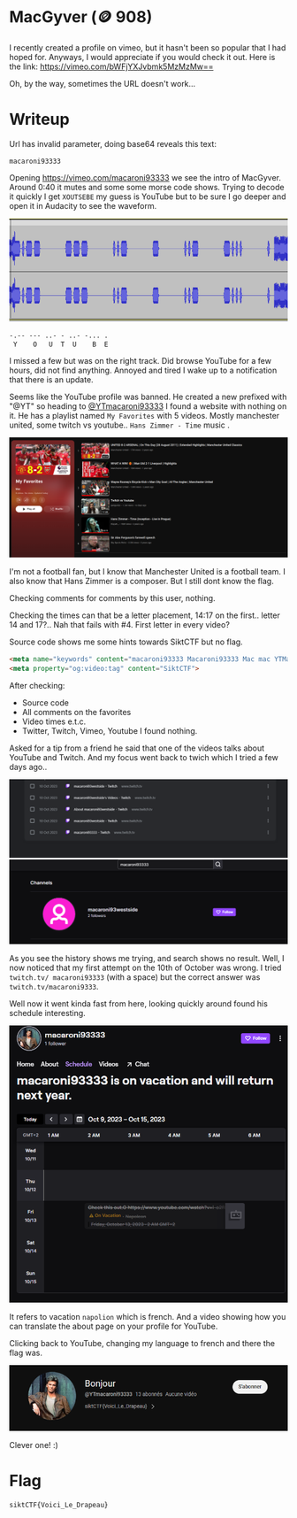 # MacGyver (🪙 908)

I recently created a profile on vimeo, but it hasn't been so popular that I had hoped for. Anyways, I would appreciate if you would check it out. Here is the link: https://vimeo.com/bWFjYXJvbmk5MzMzMw==

Oh, by the way, sometimes the URL doesn't work...

# Writeup

Url has invalid parameter, doing base64 reveals this text: 

```
macaroni93333
```

Opening https://vimeo.com/macaroni93333 we see the intro of MacGyver. Around 0:40 it mutes and some some morse code shows. Trying to decode it quickly I get `XOUTSEBE` my guess is YouTube but to be sure I go deeper and open it in Audacity to see the waveform.

![wave.png](wave.png)

```
-.-- --- ..- - ..- -... .
 Y    O   U  T  U    B  E
```

I missed a few but was on the right track. Did browse YouTube for a few hours, did not find anything. Annoyed and tired I wake up to a notification that there is an update. 

Seems like the YouTube profile was banned. He created a new prefixed with "@YT" so heading to [@YTmacaroni93333](https://www.youtube.com/@YTmacaroni93333) I found a website with nothing on it. He has a playlist named `My Favorites` with 5 videos. Mostly manchester united, some twitch vs youtube.. `Hans Zimmer - Time` music .

![youtube.png](youtube.png)

I'm not a football fan, but I know that Manchester United is a football team. I also know that Hans Zimmer is a composer. But I still dont know the flag.

Checking comments for comments by this user, nothing.

Checking the times can that be a letter placement, 14:17 on the first.. letter 14 and 17?.. Nah that fails with #4. First letter in every video? 

Source code shows me some hints towards SiktCTF but no flag.

```html
<meta name="keywords" content="macaroni93333 Macaroni93333 Mac mac YTMacaroni93333 MacGyver Sikt CTF SiktCTF @macaroni93333">
<meta property="og:video:tag" content="SiktCTF">
```

After checking:

- Source code
- All comments on the favorites
- Video times e.t.c.
- Twitter, Twitch, Vimeo, Youtube I found nothing.

Asked for a tip from a friend he said that one of the videos talks about YouTube and Twitch. And my focus went back to twich which I tried a few days ago..

![history.png](history.png)
![search.png](search.png)

As you see the history shows me trying, and search shows no result. Well, I now noticed that my first attempt on the 10th of October was wrong. I tried `twitch.tv/ macaroni93333` (with a space) but the correct answer was `twitch.tv/macaroni9333`. 

Well now it went kinda fast from here, looking quickly around found his schedule interesting.

![twitch.png](twitch.png)

It refers to vacation `napolion` which is french. And a video showing how you can translate the about page on your profile for YouTube. 

Clicking back to YouTube, changing my language to french and there the flag was.

![french.png](french.png)

Clever one! :)
# Flag

```
siktCTF{Voici_Le_Drapeau}
```